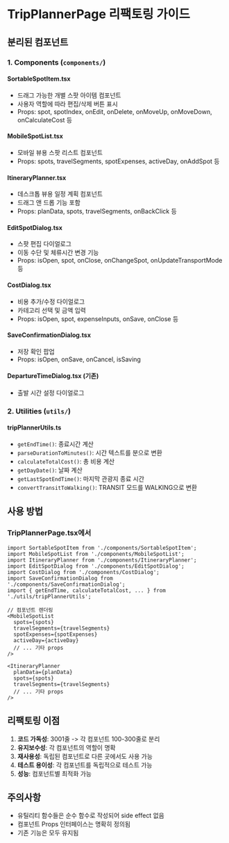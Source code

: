 # TripPlannerPage 리팩토링 가이드

## 분리된 컴포넌트

### 1. Components (`components/`)

#### SortableSpotItem.tsx

- 드래그 가능한 개별 스팟 아이템 컴포넌트
- 사용자 역할에 따라 편집/삭제 버튼 표시
- Props: spot, spotIndex, onEdit, onDelete, onMoveUp, onMoveDown, onCalculateCost 등

#### MobileSpotList.tsx

- 모바일 뷰용 스팟 리스트 컴포넌트
- Props: spots, travelSegments, spotExpenses, activeDay, onAddSpot 등

#### ItineraryPlanner.tsx

- 데스크톱 뷰용 일정 계획 컴포넌트
- 드래그 앤 드롭 기능 포함
- Props: planData, spots, travelSegments, onBackClick 등

#### EditSpotDialog.tsx

- 스팟 편집 다이얼로그
- 이동 수단 및 체류시간 변경 기능
- Props: isOpen, spot, onClose, onChangeSpot, onUpdateTransportMode 등

#### CostDialog.tsx

- 비용 추가/수정 다이얼로그
- 카테고리 선택 및 금액 입력
- Props: isOpen, spot, expenseInputs, onSave, onClose 등

#### SaveConfirmationDialog.tsx

- 저장 확인 팝업
- Props: isOpen, onSave, onCancel, isSaving

#### DepartureTimeDialog.tsx (기존)

- 출발 시간 설정 다이얼로그

### 2. Utilities (`utils/`)

#### tripPlannerUtils.ts

- `getEndTime()`: 종료시간 계산
- `parseDurationToMinutes()`: 시간 텍스트를 분으로 변환
- `calculateTotalCost()`: 총 비용 계산
- `getDayDate()`: 날짜 계산
- `getLastSpotEndTime()`: 마지막 관광지 종료 시간
- `convertTransitToWalking()`: TRANSIT 모드를 WALKING으로 변환

## 사용 방법

### TripPlannerPage.tsx에서

```tsx
import SortableSpotItem from './components/SortableSpotItem';
import MobileSpotList from './components/MobileSpotList';
import ItineraryPlanner from './components/ItineraryPlanner';
import EditSpotDialog from './components/EditSpotDialog';
import CostDialog from './components/CostDialog';
import SaveConfirmationDialog from './components/SaveConfirmationDialog';
import { getEndTime, calculateTotalCost, ... } from './utils/tripPlannerUtils';

// 컴포넌트 렌더링
<MobileSpotList
  spots={spots}
  travelSegments={travelSegments}
  spotExpenses={spotExpenses}
  activeDay={activeDay}
  // ... 기타 props
/>

<ItineraryPlanner
  planData={planData}
  spots={spots}
  travelSegments={travelSegments}
  // ... 기타 props
/>
```

## 리팩토링 이점

1. **코드 가독성**: 3001줄 -> 각 컴포넌트 100-300줄로 분리
2. **유지보수성**: 각 컴포넌트의 역할이 명확
3. **재사용성**: 독립된 컴포넌트로 다른 곳에서도 사용 가능
4. **테스트 용이성**: 각 컴포넌트를 독립적으로 테스트 가능
5. **성능**: 컴포넌트별 최적화 가능

## 주의사항

- 유틸리티 함수들은 순수 함수로 작성되어 side effect 없음
- 컴포넌트 Props 인터페이스는 명확히 정의됨
- 기존 기능은 모두 유지됨
